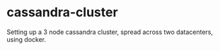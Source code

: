 # cassandra-cluster
Setting up a 3 node cassandra cluster, spread across two datacenters, using docker.
